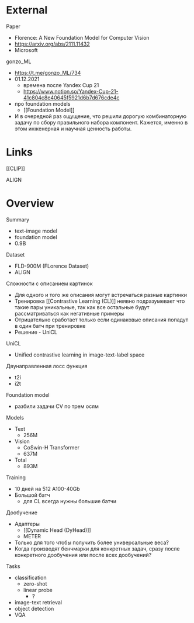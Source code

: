 
# External

Paper
- Florence: A New Foundation Model for Computer Vision
- https://arxiv.org/abs/2111.11432
- Microsoft

gonzo_ML
- https://t.me/gonzo_ML/734
- 01.12.2021
	- времена после Yandex Cup 21
	- https://www.notion.so/Yandex-Cup-21-41c804c8e40645f5921d6b7d676cde4c
- про foundation models
	- [[Foundation Model]]
- И в очередной раз ощущение, что решили дорогую комбинаторную задачу по сбору правильного набора компонент. Кажется, именно в этом инженерная и научная ценность работы.

# Links

[[CLIP]]

ALIGN

# Overview

Summary
- text-image model
- foundation model
- 0.9B

Dataset
- FLD-900M (FLorence Dataset)
- ALIGN

Сложности с описанием картинок
- Для одного и того же описания могут встречаться разные картинки
- Тренировка [[Contrastive Learning (CL)]] неявно подразумевает что такие пары уникальные, так как все остальные будут рассматриваться как негативные примеры
- Отрицательно сработает только если одинаковые описания попадут в один батч при тренировке
- Решение - UniCL

UniCL
- Unified contrastive learning in image-text-label space

Двунаправленная лосс функция
- t2i
- i2t

Foundation model
- разбили задачи CV по трем осям

Models
- Text
	- 256М
- Vision
	- CoSwin-H Transformer
	- 637М
- Total
	- 893М

Training
- 10 дней на 512 A100-40Gb
- Большой батч 
	- для CL всегда нужны большие батчи

Дообучение
- Адаптеры
	- [[Dynamic Head (DyHead)]]
	- METER
- Только для того чтобы получить более универсальные веса?
- Когда производят бенчмарки для конкретных задач, сразу после конкретного дообучения или после всех дообучений?


Tasks
- classification
	- zero-shot
	- linear probe
		- ?
- image-text retrieval
- object detection
- VQA